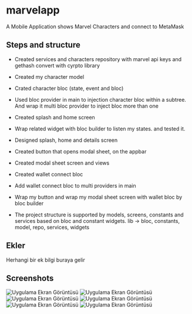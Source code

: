 # marvelapp

A Mobile Application shows Marvel Characters and connect to MetaMask




## Steps and structure



- Created services and characters repository with marvel api keys and gethash convert with cyrpto library
- Created my character model
- Crated character bloc (state, event and bloc)
- Used bloc provider in main to injection character bloc within a subtree. And wrap it multi bloc provider to inject bloc more than one
- Created splash and home screen
- Wrap related widget with bloc builder to listen my states. and tested it.
- Designed splash, home and details screen
- Created button that opens modal sheet, on the appbar
- Created modal sheet screen and views
- Created wallet connect bloc
- Add wallet connect bloc to multi providers in main
- Wrap my button and wrap my modal sheet screen with wallet bloc by bloc builder

- The project structure is supported by models, screens, constants and services based on bloc and constant widgets.
  lib -> bloc, constants, model, repo, services, widgets


## Ekler

Herhangi bir ek bilgi buraya gelir


## Screenshots

![Uygulama Ekran Görüntüsü](https://www.hizliresim.com/1dilagb?text=App+Screenshot+Here)
![Uygulama Ekran Görüntüsü](https://www.hizliresim.com/a7b9fl6?text=App+Screenshot+Here)
![Uygulama Ekran Görüntüsü](https://www.hizliresim.com/jc6d18w?text=App+Screenshot+Here)
![Uygulama Ekran Görüntüsü](https://www.hizliresim.com/p5gu96o?text=App+Screenshot+Here)
![Uygulama Ekran Görüntüsü](https://www.hizliresim.com/45ffyzz?text=App+Screenshot+Here)
![Uygulama Ekran Görüntüsü](https://www.hizliresim.com/3s3wjy4?text=App+Screenshot+Here)


  
